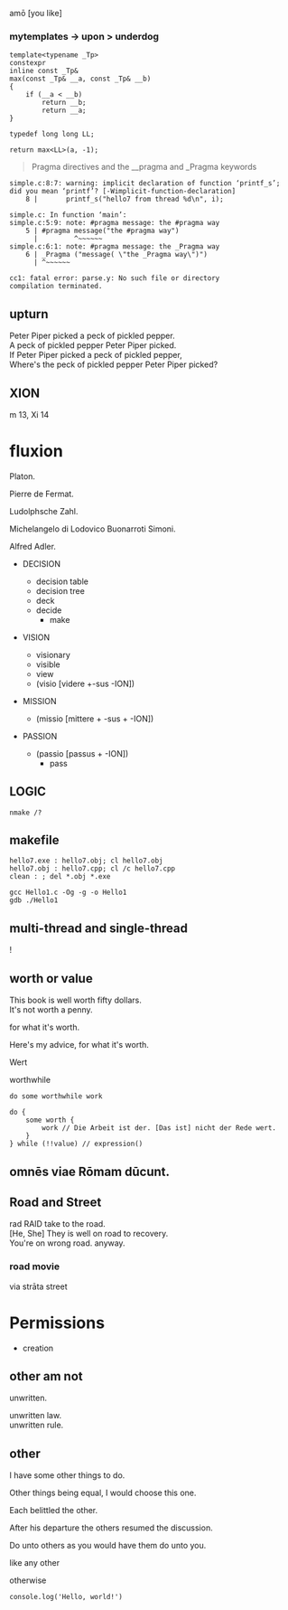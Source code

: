 amō [you like]

### mytemplates -> upon > underdog

```
template<typename _Tp>
constexpr
inline const _Tp&
max(const _Tp& __a, const _Tp& __b)
{
	if (__a < __b)
 		return __b;
      	return __a;
}

typedef long long LL;

return max<LL>(a, -1);
```

> Pragma directives and the __pragma and _Pragma keywords
> 

```
simple.c:8:7: warning: implicit declaration of function ‘printf_s’; did you mean ‘printf’? [-Wimplicit-function-declaration]
    8 |       printf_s("hello7 from thread %d\n", i);
```

```
simple.c: In function ‘main’:
simple.c:5:9: note: #pragma message: the #pragma way
    5 | #pragma message("the #pragma way")
      |         ^~~~~~~
simple.c:6:1: note: #pragma message: the _Pragma way
    6 | _Pragma ("message( \"the _Pragma way\")")
      | ^~~~~~~
```
```
cc1: fatal error: parse.y: No such file or directory
compilation terminated.
```
upturn
---------------

Peter Piper picked a peck of pickled pepper.\
A peck of pickled pepper Peter Piper picked.\
If Peter Piper picked a peck of pickled pepper,\
Where's the peck of pickled pepper Peter Piper picked?

## XION
m 13, Xi 14

# fluxion

Platon.

Pierre de Fermat.

Ludolphsche Zahl.

Michelangelo di Lodovico Buonarroti Simoni.

Alfred Adler.

* DECISION
  - decision table
  - decision tree
  - deck
  - decide
      - make

* VISION
  - visionary
  - visible
  - view
  - (visio [videre +-sus -ION])

* MISSION
  - (missio [mittere + -sus + -ION])

* PASSION
  - (passio [passus + -ION])
      - pass

LOGIC
---------------

```
nmake /?
```

makefile <sample>
---------------
```
hello7.exe : hello7.obj; cl hello7.obj
hello7.obj : hello7.cpp; cl /c hello7.cpp
clean : ; del *.obj *.exe
```
  
```
gcc Hello1.c -Og -g -o Hello1
gdb ./Hello1
```

multi-thread and single-thread
---------------

!

worth or value
---------------
This book is well worth fifty dollars.\
It's not worth  a penny.

for what  it's worth.

Here's my advice, for what it's worth.

Wert

worthwhile
```
do some worthwhile work

do {
    some worth {
        work // Die Arbeit ist der. [Das ist] nicht der Rede wert.
    }
} while (!!value) // expression()
```

## omnēs viae Rōmam dūcunt.

## Road and Street

rad RAID
take to the road.\
[He, She] They is well on road to recovery.\
You're on wrong road.
anyway.

### road movie 
via strāta   street

# Permissions

- creation

other am not
---------------

unwritten.

unwritten law. <br>
unwritten rule. <br>

other
---------------
I have some other things to do.

Other things being equal, I would choose this one.

Each belittled the other.

After his departure the others resumed the discussion.

Do unto others as you would have them do unto you.

like any other

otherwise


```
console.log('Hello, world!')
```
